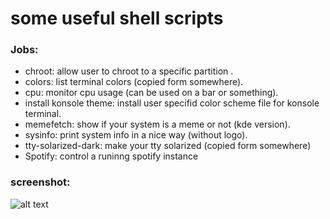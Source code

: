 # some useful shell scripts 

### Jobs:

- chroot: allow user to chroot to a specific partition .
- colors: list terminal colors (copied form somewhere).
- cpu: monitor cpu usage (can be used on a bar or something).
- install konsole theme: install user specifid color scheme file for konsole terminal.
- memefetch: show if your system is a meme or not (kde version).
- sysinfo: print system info in a nice way (without logo).
- tty-solarized-dark: make your tty solarized (copied form somewhere)
- Spotify: control a runinng spotify instance 

### screenshot:

![alt text](https://raw.githubusercontent.com/Madkita/Scripts/master/Screenshot_20180104_080620.png)
